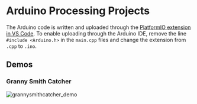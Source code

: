 # Arduino Processing Projects
The Arduino code is written and uploaded through the [PlatformIO extension in VS Code](https://platformio.org/install/ide?install=vscode). 
To enable uploading through the Arduino IDE, remove the line `#include <Arduino.h>` in the `main.cpp` files and change the extension from `.cpp` to `.ino`.

## Demos
### Granny Smith Catcher
![grannysmithcatcher_demo](https://user-images.githubusercontent.com/53935544/113572473-8f26d380-9618-11eb-99c3-17bc62a81828.gif)

